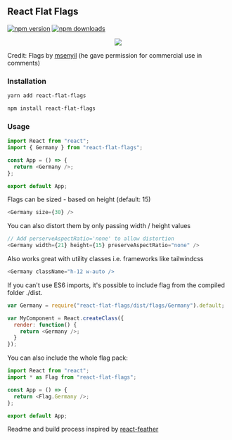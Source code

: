 ## React Flat Flags

[![npm version](https://img.shields.io/npm/v/react-flat-flags.svg)](https://www.npmjs.com/package/react-flat-flags)
[![npm downloads](https://img.shields.io/npm/dm/react-flat-flags.svg)](https://www.npmjs.com/package/react-flat-flags)

<p align="center">
    <img height="auto" width="auto" src="https://cdn.dribbble.com/users/37539/screenshots/1211759/attachments/161841/flags.png" />
</p>

Credit: Flags by [msenyil](https://dribbble.com/shots/1211759-Free-195-Flat-Flags) (he gave permission for commercial use in comments)

### Installation

```sh
yarn add react-flat-flags
```

```sh
npm install react-flat-flags
```

### Usage

```javascript
import React from "react";
import { Germany } from "react-flat-flags";

const App = () => {
  return <Germany />;
};

export default App;
```

Flags can be sized - based on height (default: 15)

```javascript
<Germany size={30} />
```

You can also distort them by only passing width / height values

```javascript
// Add perserveAspectRatio='none' to allow distortion
<Germany width={21} height={15} preserveAspectRatio="none" />
```

Also works great with utility classes i.e. frameworks like tailwindcss

```javascript
<Germany className="h-12 w-auto />
```

If you can't use ES6 imports, it's possible to include flag from the compiled folder ./dist.

```javascript
var Germany = require("react-flat-flags/dist/flags/Germany").default;

var MyComponent = React.createClass({
  render: function() {
    return <Germany />;
  }
});
```

You can also include the whole flag pack:

```javascript
import React from "react";
import * as Flag from "react-flat-flags";

const App = () => {
  return <Flag.Germany />;
};

export default App;
```

Readme and build process inspired by [react-feather](https://github.com/feathericons/react-feather)
